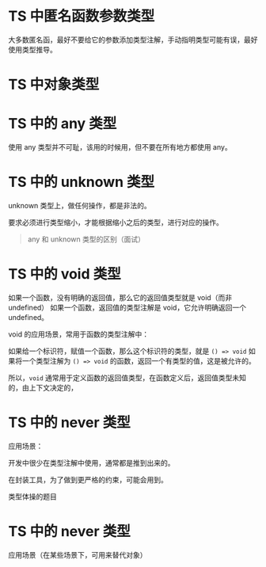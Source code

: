 # TS 中匿名函数参数类型

大多数匿名函，最好不要给它的参数添加类型注解，手动指明类型可能有误，最好使用类型推导。

# TS 中对象类型

# TS 中的 any 类型

使用 any 类型并不可耻，该用的时候用，但不要在所有地方都使用 any。

# TS 中的 unknown 类型

unknown 类型上，做任何操作，都是非法的。

要求必须进行类型缩小，才能根据缩小之后的类型，进行对应的操作。

> any 和 unknown 类型的区别（面试）

# TS 中的 void 类型

如果一个函数，没有明确的返回值，那么它的返回值类型就是 void（而非 undefined）
如果一个函数，返回值的类型注解是 void，它允许明确返回一个 undefined。

void 的应用场景，常用于函数的类型注解中：

如果给一个标识符，赋值一个函数，那么这个标识符的类型，就是 `() => void`
如果将一个类型注解为 `() => void` 的函数，返回一个有类型的值，这是被允许的。

所以，`void` 通常用于定义函数的返回值类型，在函数定义后，返回值类型未知的，由上下文决定的，


# TS 中的 never 类型

应用场景：

开发中很少在类型注解中使用，通常都是推到出来的。

在封装工具，为了做到更严格的约束，可能会用到。

类型体操的题目


# TS 中的 never 类型

应用场景（在某些场景下，可用来替代对象）








